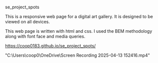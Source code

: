se_project_spots

This is a responsive web page for a digital art gallery. It is designed to be viewed on all devices.

This web page is written with html and css. I used the BEM methodology along with font face and media queries.

https://coop0183.github.io/se_project_spots/

"C:\Users\coop0\OneDrive\Screen Recording 2025-04-13 152416.mp4"




